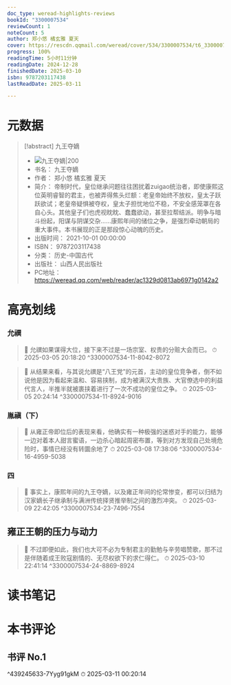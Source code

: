 ```yaml
---
doc_type: weread-highlights-reviews
bookId: "3300007534"
reviewCount: 1
noteCount: 5
author: 郑小悠 橘玄雅 夏天
cover: https://rescdn.qqmail.com/weread/cover/534/3300007534/t6_3300007534.jpg
progress: 100%
readingTime: 5小时11分钟
readingDate: 2024-12-28
finishedDate: 2025-03-10
isbn: 9787203117438
lastReadDate: 2025-03-11

---
```

# 元数据
> [!abstract] 九王夺嫡
> - ![ 九王夺嫡|200](https://rescdn.qqmail.com/weread/cover/534/3300007534/t6_3300007534.jpg)
> - 书名： 九王夺嫡
> - 作者： 郑小悠 橘玄雅 夏天
> - 简介： 帝制时代，皇位继承问题往往困扰着zuigao统治者，即使康熙这位英明睿智的君主，也被弄得焦头烂额：老皇帝始终不放权，皇太子跃跃欲试；老皇帝疑惧被夺权，皇太子担忧地位不稳，不安全感笼罩在各自心头。其他皇子们也虎视眈眈、蠢蠢欲动，甚至拉帮结派。明争与暗斗纷起，阳谋与阴谋交杂……康熙年间的储位之争，是强烈牵动朝局的重大事件。本书展现的正是那段惊心动魄的历史。
> - 出版时间： 2021-10-01 00:00:00
> - ISBN： 9787203117438
> - 分类： 历史-中国古代
> - 出版社： 山西人民出版社
> - PC地址：https://weread.qq.com/web/reader/ac1329d0813ab6971g0142a2

# 高亮划线

### 允禩

> 📌 允禩如果谋得大位，接下来不过是一场宗室、权贵的分赃大会而已。 
> ⏱ 2025-03-05 20:18:20 ^3300007534-11-8042-8072

> 📌 从结果来看，与其说允禩是“八王党”的元首，主动的皇位竞争者，倒不如说他是因为看起来温和、容易挟制，成为被满汉大贵族、大官僚选中的利益代言人，半推半就被裹挟着进行了一次不成功的皇位之争。 
> ⏱ 2025-03-05 20:24:14 ^3300007534-11-8924-9016

### 胤禛（下）

> 📌 从雍正帝即位后的表现来看，他确实有一种极强的迷惑对手的能力，能够一边对着本人甜言蜜语，一边杀心暗起周密布置，等到对方发现自己处境危险时，事情已经没有转圜余地了 
> ⏱ 2025-03-08 17:38:06 ^3300007534-16-4959-5038

### 四

> 📌 事实上，康熙年间的九王夺嫡，以及雍正年间的伦常惨变，都可以归结为汉家嫡长子继承制与满洲传统择贤推举制之间的激烈冲突。 
> ⏱ 2025-03-09 22:42:05 ^3300007534-23-7496-7554

## 雍正王朝的压力与动力

> 📌 不过即便如此，我们也大可不必为专制君主的勤勉与辛劳唱赞歌，那不过是伴随着成王败寇剧情的、无尽权欲下的求仁得仁。 
> ⏱ 2025-03-10 22:41:14 ^3300007534-24-8869-8924

# 读书笔记

# 本书评论

## 书评 No.1 
 ^439245633-7Yyg91gkM
⏱ 2025-03-11 00:20:14


